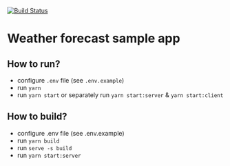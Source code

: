 [![Build Status](https://travis-ci.com/Autapomorph/forecast.svg?branch=master)](https://travis-ci.com/Autapomorph/forecast)

# Weather forecast sample app

## How to run?
- configure `.env` file (see `.env.example`)
- run `yarn`
- run `yarn start` or separately run `yarn start:server` & `yarn start:client`

## How to build?
- configure .env file (see .env.example)
- run `yarn build`
- run `serve -s build`
- run `yarn start:server`
